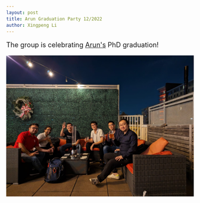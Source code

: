 ```yaml
---
layout: post
title: Arun Graduation Party 12/2022
author: Xingpeng Li
---
```


<div class="smallhead" style="font-size:18px;">
      <p>
The group is celebrating <a target="_blank" href="/people/Arun-Venkatesh-Ramesh/" class="">Arun's</a> PhD graduation! 
      </p>
</div>


![](/images/blog/2022.12.09_Arun_Grad_Party.jpg)

